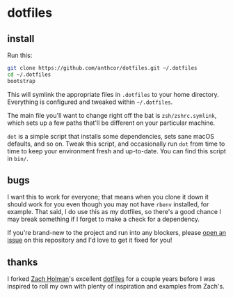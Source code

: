 # dotfiles


## install

Run this:

```sh
git clone https://github.com/anthcor/dotfiles.git ~/.dotfiles
cd ~/.dotfiles
bootstrap
```

This will symlink the appropriate files in `.dotfiles` to your home directory.
Everything is configured and tweaked within `~/.dotfiles`.

The main file you'll want to change right off the bat is `zsh/zshrc.symlink`,
which sets up a few paths that'll be different on your particular machine.

`dot` is a simple script that installs some dependencies, sets sane macOS
defaults, and so on. Tweak this script, and occasionally run `dot` from
time to time to keep your environment fresh and up-to-date. You can find
this script in `bin/`.

## bugs

I want this to work for everyone; that means when you clone it down it should
work for you even though you may not have `rbenv` installed, for example. That
said, I do use this as _my_ dotfiles, so there's a good chance I may break
something if I forget to make a check for a dependency.

If you're brand-new to the project and run into any blockers, please
[open an issue](https://github.com/anthcor/dotfiles/issues) on this repository
and I'd love to get it fixed for you!

## thanks

I forked [Zach Holman](http://github.com/holman)'s excellent
[dotfiles](http://github.com/holman/dotfiles) for a couple years before I was
inspired to roll my own with plenty of inspiration and examples from Zach's.
